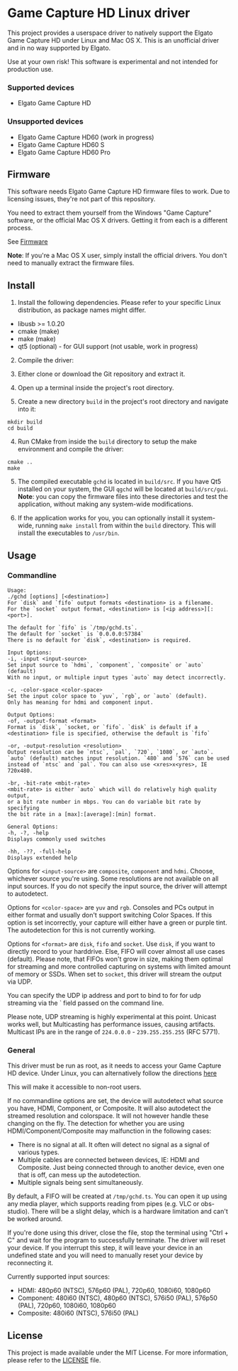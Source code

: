 # Game Capture HD Linux driver

This project provides a userspace driver to natively support the Elgato Game
Capture HD under Linux and Mac OS X. This is an unofficial driver and in no way
supported by Elgato.

Use at your own risk! This software is experimental and not intended for
production use.

### Supported devices

* Elgato Game Capture HD

### Unsupported devices

* Elgato Game Capture HD60 (work in progress)
* Elgato Game Capture HD60 S
* Elgato Game Capture HD60 Pro


## Firmware

This software needs Elgato Game Capture HD firmware files to work. Due to
licensing issues, they're not part of this repository.

You need to extract them yourself from the Windows "Game Capture" software,
or the official Mac OS X drivers. Getting it from each is a different process.

See [Firmware](https://github.com/joshraphael/elgato-gchd/wiki/Firmware)

**Note**: If you're a Mac OS X user, simply install the official drivers. You
don't need to manually extract the firmware files.

## Install

1. Install the following dependencies. Please refer to your specific Linux
distribution, as package names might differ.

* libusb >= 1.0.20
* cmake (make)
* make (make)
* qt5 (optional) - for GUI support (not usable, work in progress)

2. Compile the driver:

1. Either clone or download the Git repository and extract it.

2. Open up a terminal inside the project's root directory.

3. Create a new directory `build` in the project's root directory and
navigate into it:

```
mkdir build
cd build
```

4. Run CMake from inside the `build` directory to setup the make
environment and compile the driver:

```
cmake ..
make
```

5. The compiled executable `gchd` is located in `build/src`. If you have
Qt5 installed on your system, the GUI `qgchd` will be located at
`build/src/gui`.
**Note**: you can copy the firmware files into these directories and test
the application, without making any system-wide modifications.

3. If the application works for you, you can optionally install it system-wide,
running `make install` from within the `build` directory. This will install the
executables to `/usr/bin`.


## Usage

### Commandline

```
Usage:
./gchd [options] [<destination>]
For `disk` and `fifo` output formats <destination> is a filename.
For the `socket` output format, <destination> is [<ip address>][:<port>].

The default for `fifo` is `/tmp/gchd.ts`.
The default for `socket` is `0.0.0.0:57384`
There is no default for `disk`, <destination> is required.

Input Options:
-i, -input <input-source>
Set input source to `hdmi`, `component`, `composite` or `auto` (default)
With no input, or multiple input types `auto` may detect incorrectly.

-c, -color-space <color-space>
Set the input color space to `yuv`, `rgb`, or `auto` (default).
Only has meaning for hdmi and component input.

Output Options:
-of, -output-format <format>
Format is `disk`, `socket, or `fifo`. `disk` is default if a
<destination> file is specified, otherwise the default is `fifo`

-or, -output-resolution <resolution>
Output resolution can be `ntsc`, `pal`, `720`, `1080`, or `auto`.
`auto` (default) matches input resolution. `480` and `576` can be used
instead of `ntsc` and `pal`. You can also use <xres>x<yres>, IE 720x480.

-br, -bit-rate <mbit-rate>
<mbit-rate> is either `auto` which will do relatively high quality output,
or a bit rate number in mbps. You can do variable bit rate by specifying
the bit rate in a [max]:[average]:[min] format.

General Options:
-h, -?, -help
Displays commonly used switches

-hh, -??, -full-help
Displays extended help
```

Options for `<input-source>` are `composite`, `component` and `hdmi`. Choose,
whichever source you're using. Some resolutions are not available on all input
sources. If you do not specify the input source, the driver will attempt
to autodetect.

Options for `<color-space>` are `yuv` and `rgb`. Consoles and PCs output in
either format and usually don't support switching Color Spaces. If this option
is set incorrectly, your capture will either have a green or purple tint. The
autodetection for this is not currently working.

Options for `<format>` are `disk`, `fifo` and `socket`. Use `disk`, if you want
to directly record to your harddrive. Else, FIFO will cover almost all use cases
(default). Please note, that FIFOs won't grow in size, making them optimal for
streaming and more controlled capturing on systems with limited amount of memory
or SSDs. When set to `socket`, this driver will stream the output via UDP.

You can specify the UDP ip address and port to bind to for for udp streaming
via the `<destination> field passed on the command line.

Please note, UDP streaming is highly experimental at this point. Unicast works
well, but Multicasting has performance issues, causing artifacts. Multicast IPs
are in the range of `224.0.0.0` - `239.255.255.255` (RFC 5771).


### General

This driver must be run as root, as it needs to access your Game Capture HD
device. Under Linux, you can alternatively follow the directions [here](https://github.com/joshraphael/elgato-gchd/wiki/Configuring-the-Driver-to-be-Run-Without-Root-Permissions)

This will make it accessible to non-root users.

If no commandline options are set, the device will autodetect what source you
have, HDMI, Component, or Composite. It will also autodetect the streamed
resolution and colorspace. It will not however handle these changing on the fly.
The detection for whether you are using HDMI/Component/Composite may malfunction
in the following cases:

* There is no signal at all. It often will detect no signal as a signal of
various types.
* Multiple cables are connected between devices, IE: HDMI and Composite. Just
being connected through to another device, even one that is off, can mess up
the autodetection.
* Multiple signals being sent simultaneously.

By default, a FIFO will be created at `/tmp/gchd.ts`. You can open it up using
any media player, which supports reading from pipes (e.g. VLC or obs-studio).
There will be a slight delay, which is a hardware limitation and can't be worked
around.

If you're done using this driver, close the file, stop the terminal using
"Ctrl + C" and wait for the program to successfully terminate. The driver will
reset your device. If you interrupt this step, it will leave your device in
an undefined state and you will need to manually reset your device by
reconnecting it.

Currently supported input sources:

* HDMI: 480p60 (NTSC), 576p60 (PAL), 720p60, 1080i60, 1080p60
* Component: 480i60 (NTSC), 480p60 (NTSC), 576i50 (PAL), 576p50 (PAL), 720p60,
1080i60, 1080p60
* Composite: 480i60 (NTSC), 576i50 (PAL)


## License

This project is made available under the MIT License. For more information,
please refer to the [LICENSE](https://github.com/joshraphael/elgato-gchd/blob/master/LICENSE) file.
